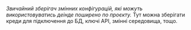 *Звичайний зберігач змінних конфігурацій, які можуть використовуватись деінде поширено по проєкту.*
Тут можна зберігати креди для підключення до БД, ключі API, змінні середовища, тощо.
